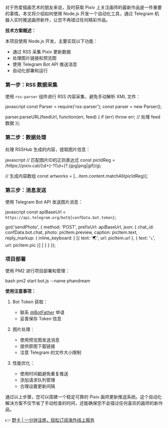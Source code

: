 对于热爱插画艺术的朋友来说，及时获取 Pixiv 上关注画师的最新作品是一件重要的事情。本文将介绍如何使用 Node.js 开发一个自动化工具，通过 Telegram 机器人实时推送画师新作，让您不再错过任何精彩作品。

**技术方案概述：**

本项目使用 Node.js 开发，主要实现以下功能：
- 通过 RSS 采集 Pixiv 更新数据
- 处理图片链接和预览图
- 使用 Telegram Bot API 推送消息
- 自动化部署和运行

### 第一步：RSS 数据采集

使用 `rss-parser` 组件进行 RSS 内容采集，避免手动解析 XML 文件：

javascript
const Parser = require('rss-parser');
const parser = new Parser();

parser.parseURL(feedUrl, function(err, feed) {
    if (err) throw err;
    // 处理 feed 数据
});


### 第二步：数据处理

处理 RSSHub 生成的内容，提取图片信息：

javascript
// 匹配图片ID的正则表达式
const picIdReg = /https:\/\/pixiv\.cat\/(\d+)-?(\d+)?\.(jpg|png|gif)/gi;

// 生成内容数组
const artworks = [...item.content.matchAll(picIdReg)];


### 第三步：消息发送

使用 Telegram Bot API 发送图片消息：

javascript
const apiBaseUrl = `https://api.telegram.org/bot${confData.bot.token}`;

got('sendPhoto', {
    method: 'POST',
    prefixUrl: apiBaseUrl,
    json: {
        chat_id: confData.bot.chat,
        photo: picItem.preview,
        caption: picItem.text,
        reply_markup: {
            inline_keyboard: [
                [{
                    text: '🌏',
                    url: picItem.url
                }, {
                    text: '⤵',
                    url: picItem.pic
                }]
            ]
        }
    }
});


### 项目部署

使用 PM2 进行项目部署和管理：

bash
pm2 start bot.js --name phandream


**使用注意事项：**

1. Bot Token 获取：
   - 联系 [@BotFather](https://t.me/BotFather) 申请
   - 妥善保存 Token 信息

2. 图片处理：
   - 使用预览图发送消息
   - 提供原图下载链接
   - 注意 Telegram 的文件大小限制

3. 性能优化：
   - 使用时间戳避免重复推送
   - 添加请求队列管理
   - 合理设置更新间隔

通过以上步骤，您可以搭建一个稳定可靠的 Pixiv 画师更新推送系统。这个自动化解决方案不仅节省了手动检查的时间，还能确保您不会错过任何喜欢的画师的新作品。

👉 [野卡 | 一分钟注册，轻松订阅海外线上服务](https://bit.ly/bewildcard)